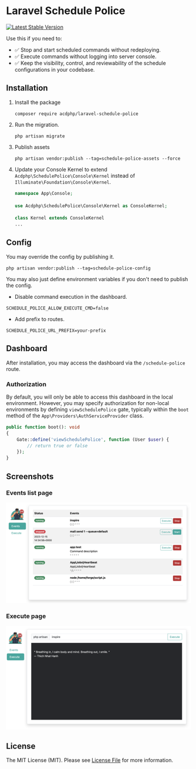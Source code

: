 # Laravel Schedule Police
[![Latest Stable Version](https://poser.pugx.org/acdphp/laravel-schedule-police/v)](https://packagist.org/packages/acdphp/laravel-schedule-police)

Use this if you need to:
- :white_check_mark: Stop and start scheduled commands without redeploying.
- :white_check_mark: Execute commands without logging into server console.
- :white_check_mark: Keep the visibility, control, and reviewability of the schedule configurations in your codebase.

## Installation
1. Install the package
    ```shell
    composer require acdphp/laravel-schedule-police
    ```

2. Run the migration.
    ```shell
    php artisan migrate
    ```
   
3. Publish assets
   ```shell
   php artisan vendor:publish --tag=schedule-police-assets --force
   ```

4. Update your Console Kernel to extend `Acdphp\SchedulePolice\Console\Kernel` instead of `Illuminate\Foundation\Console\Kernel`.
    ```php
    namespace App\Console;
    
    use Acdphp\SchedulePolice\Console\Kernel as ConsoleKernel;
    
    class Kernel extends ConsoleKernel
    ...
    ```
   
## Config
You may override the config by publishing it.
```shell
php artisan vendor:publish --tag=schedule-police-config
```

You may also just define environment variables if you don't need to publish the config.
- Disable command execution in the dashboard.
```dotenv
SCHEDULE_POLICE_ALLOW_EXECUTE_CMD=false
```

- Add prefix to routes.
```dotenv
SCHEDULE_POLICE_URL_PREFIX=your-prefix
```

## Dashboard
After installation, you may access the dashboard via the `/schedule-police` route.

### Authorization
By default, you will only be able to access this dashboard in the local environment. However, you may specify authorization for non-local environments by defining `viewSchedulePolice` gate, typically within the `boot` method of the `App\Providers\AuthServiceProvider` class.

```php
public function boot(): void
{
    Gate::define('viewSchedulePolice', function (User $user) {
        // return true or false
    });
}
```

## Screenshots
### Events list page
![events page](./.docs/screenshots/screenshot-events-page.png)

### Execute page
![execute page](./.docs/screenshots/screenshot-execute-page.png)

## License
The MIT License (MIT). Please see [License File](LICENSE) for more information.
